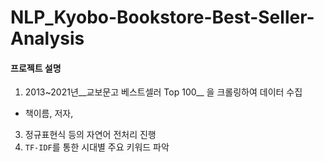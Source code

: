 # NLP_Kyobo-Bookstore-Best-Seller-Analysis

#### 프로젝트 설명
1. 2013~2021년__교보문고 베스트셀러 Top 100__ 을 크롤링하여 데이터 수집
 * 책이름, 저자, 
3. 정규표현식 등의 자연어 전처리 진행
4. `TF-IDF`를 통한 시대별 주요 키워드 파악
